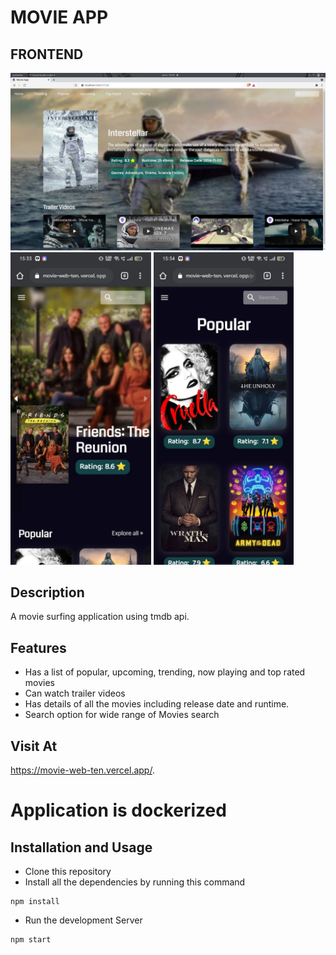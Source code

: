 # MOVIE APP

## FRONTEND

<img alt="ui" src="public/ui1.png">
<img alt="ui1" src="public/ui2.jpeg" height= "500">                                     <img alt="ui2" src="public/ui3.jpeg" height="500">

## Description

A movie surfing application using tmdb api.

## Features

- Has a list of popular, upcoming, trending, now playing and top rated movies
- Can watch trailer videos
- Has details of all the movies including release date and runtime.
- Search option for wide range of Movies search

## Visit At

https://movie-web-ten.vercel.app/.

# Application is dockerized

## Installation and Usage

- Clone this repository
- Install all the dependencies by running this command

```
npm install
```

- Run the development Server

```
npm start
```
